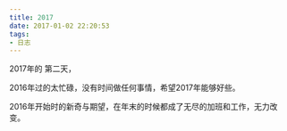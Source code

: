 ```yaml
---
title: 2017
date: 2017-01-02 22:20:53
tags:
- 日志
---
```

2017年的 第二天，

2016年过的太忙碌，没有时间做任何事情，希望2017年能够好些。

2016年开始时的新奇与期望，在年末的时候都成了无尽的加班和工作，无力改变。